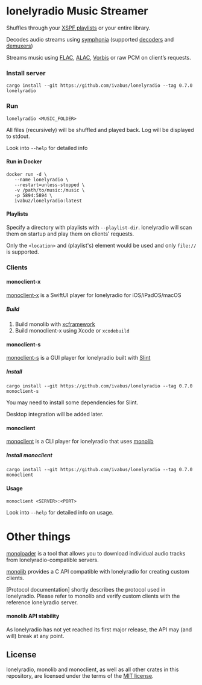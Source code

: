# lonelyradio Music Streamer

Shuffles through your [XSPF playlists](https://www.xspf.org) or your entire library.

Decodes audio streams using [symphonia](https://github.com/pdeljanov/Symphonia) (supported [decoders](https://github.com/pdeljanov/Symphonia?tab=readme-ov-file#codecs-decoders) and [demuxers](https://github.com/pdeljanov/Symphonia?tab=readme-ov-file#formats-demuxers))

Streams music using [FLAC](https://crates.io/crates/flacenc), [ALAC](https://crates.io/crates/alac-encoder), [Vorbis](https://crates.io/crates/vorbis_rs) or raw PCM on client’s requests.

### Install server

```shell
cargo install --git https://github.com/ivabus/lonelyradio --tag 0.7.0 lonelyradio
```

### Run

```
lonelyradio <MUSIC_FOLDER>
```

All files (recursively) will be shuffled and played back. Log will be displayed to stdout.

Look into `--help` for detailed info

#### Run in Docker

```
docker run -d \
   --name lonelyradio \
   --restart=unless-stopped \
   -v /path/to/music:/music \
   -p 5894:5894 \
   ivabuz/lonelyradio:latest
```

#### Playlists

Specify a directory with playlists with `--playlist-dir`. lonelyradio will scan them on startup and play them on clients’ requests.

Only the `<location>` and (playlist's) element would be used and only `file://` is supported.

### Clients

#### monoclient-x

[monoclient-x](./monoclient-x) is a SwiftUI player for lonelyradio for iOS/iPadOS/macOS

##### Build

1. Build monolib with [xcframework](https://github.com/Binlogo/cargo-xcframework)
2. Build monoclient-x using Xcode or `xcodebuild`

#### monoclient-s

[monoclient-s](./monoclient-s) is a GUI player for lonelyradio built with [Slint](https://slint.dev)

##### Install

```shell
cargo install --git https://github.com/ivabus/lonelyradio --tag 0.7.0 monoclient-s
```

You may need to install some dependencies for Slint.

Desktop integration will be added later.

#### monoclient

[monoclient](./monoclient) is a CLI player for lonelyradio that uses [monolib](./monolib)

##### Install monoclient

```shell
cargo install --git https://github.com/ivabus/lonelyradio --tag 0.7.0 monoclient
```

#### Usage

```shell
monoclient <SERVER>:<PORT>
```

Look into `--help` for detailed info on usage.

# Other things

[monoloader](./monoloader) is a tool that allows you to download individual audio tracks from lonelyradio-compatible servers.

[monolib](./monolib) provides a C API compatible with lonelyradio for creating custom clients.

[Protocol documentation] shortly describes the protocol used in lonelyradio. Please refer to monolib and verify custom clients with the reference lonelyradio server.

#### monolib API stability

As lonelyradio has not yet reached its first major release, the API may (and will) break at any point.

## License

lonelyradio, monolib and monoclient, as well as all other crates in this repository, are licensed under the terms of the [MIT license](./LICENSE).
